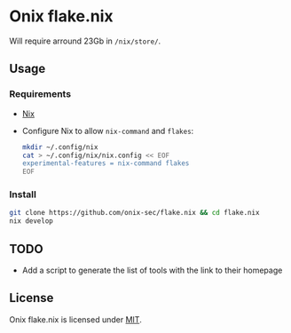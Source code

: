 # Onix flake.nix

Will require arround 23Gb in `/nix/store/`.

## Usage

### Requirements

- [Nix](https://nixos.org/download/)
- Configure Nix to allow `nix-command` and `flakes`:

  ```bash
  mkdir ~/.config/nix
  cat > ~/.config/nix/nix.config << EOF
  experimental-features = nix-command flakes
  EOF
  ```

### Install

```bash
git clone https://github.com/onix-sec/flake.nix && cd flake.nix
nix develop
```

## TODO

- Add a script to generate the list of tools with the link to their homepage

## License

Onix flake.nix is licensed under [MIT](./LICENSE).
